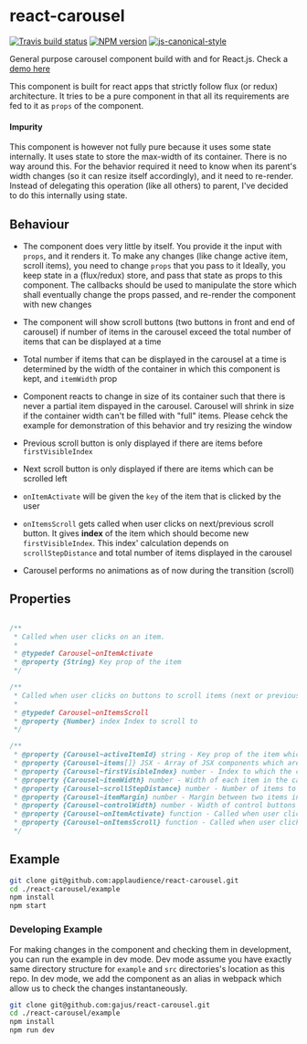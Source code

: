 # react-carousel

[![Travis build status](http://img.shields.io/travis/gajus/react-carousel/master.svg?style=flat-square)](https://travis-ci.org/gajus/react-carousel)
[![NPM version](http://img.shields.io/npm/v/react-carousel.svg?style=flat-square)](https://www.npmjs.com/package/react-carousel)
[![js-canonical-style](https://img.shields.io/badge/code%20style-canonical-brightgreen.svg?style=flat-square)](https://github.com/gajus/canonical)

General purpose carousel component build with and for React.js. Check a [demo here](http://gajus.github.io/react-carousel/)

This component is built for react apps that strictly follow flux (or redux) architecture. It tries to be a pure component in that all its requirements are fed to it as `props` of the component.

#### Impurity

This component is however not fully pure because it uses some state internally. It uses state to store the max-width of its container. There is no way around this. For the behavior required it need to know when its parent's width changes (so it can resize itself accordingly), and it need to re-render. Instead of delegating this operation (like all others) to parent, I've decided to do this internally using state.

## Behaviour

- The component does very little by itself. You provide it the input with `props`, and it renders it. To make any changes (like change active item, scroll items), you need to change `props` that you pass to it
  Ideally, you keep state in a (flux/redux) store, and pass that state as props to this component. The callbacks should be used to manipulate the store which shall eventually change the props passed, and re-render the component with new changes

- The component will show scroll buttons (two buttons in front and end of carousel) if number of items in the carousel exceed the total number of items that can be displayed at a time
- Total number if items that can be displayed in the carousel at a time is determined by the width of the container in which this component is kept, and `itemWidth` prop
- Component reacts to change in size of its container such that there is never a partial item dispayed in the carousel. Carousel will shrink in size if the container width can't be filled with  "full" items. Please cehck the example for demonstration of this behavior and try resizing the window
- Previous scroll button is only displayed if there are items before `firstVisibleIndex`
- Next scroll button is only displayed if there are items which can be scrolled left
- `onItemActivate` will be given the `key` of the item that is clicked by the user
- `onItemsScroll` gets called when user clicks on next/previous scroll button. It gives **index** of the item which should become new `firstVisibleIndex`. This index' calculation depends on `scrollStepDistance` and total number of items displayed in the carousel
- Carousel performs no animations as of now during the transition (scroll)

## Properties

```js

/**
 * Called when user clicks on an item.
 *
 * @typedef Carousel~onItemActivate
 * @property {String} Key prop of the item
 */

/**
 * Called when user clicks on buttons to scroll items (next or previous)
 *
 * @typedef Carousel~onItemsScroll
 * @property {Number} index Index to scroll to
 */

/**
 * @property {Carousel~activeItemId} string - Key prop of the item which is to be marked as active
 * @property {Carousel~items[]} JSX - Array of JSX components which are to be set as content of carousel items
 * @property {Carousel~firstVisibleIndex} number - Index to which the crousel is scrolled to. i.e the first index which is visible
 * @property {Carousel~itemWidth} number - Width of each item in the carousel
 * @property {Carousel~scrollStepDistance} number - Number of items to scroll at one time
 * @property {Carousel~itemMargin} number - Margin between two items in the carousel
 * @property {Carousel~controlWidth} number - Width of control buttons
 * @property {Carousel~onItemActivate} function - Called when user clicks on an item
 * @property {Carousel~onItemsScroll} function - Called when user clicks on control buttons
 */
```

## Example

```sh
git clone git@github.com:applaudience/react-carousel.git
cd ./react-carousel/example
npm install
npm start
```

### Developing Example

For making changes in the component and checking them in development, you can run the example in dev mode. Dev mode assume you have exactly same directory structure for `example` and `src` directories's location as this repo. In dev mode, we add the component as an alias in webpack which allow us to check the changes instantaneously.

```sh
git clone git@github.com:gajus/react-carousel.git
cd ./react-carousel/example
npm install
npm run dev
```
